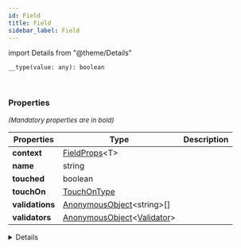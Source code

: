 ```yaml
---
id: Field
title: Field
sidebar_label: Field
---
```


import Details from "@theme/Details"


```tsx
__type(value: any): boolean
```
<br/>



### Properties

<font size="2"><i>(Mandatory properties are in bold)</i></font>

| Properties | Type | Description |
| --------- | ---- | ----------- |
| **context** | [FieldProps](/framework-api/interfaces/FieldProps.md)<T\> |  |
| **name** | string |  |
| **touched** | boolean |  |
| **touchOn** | [TouchOnType](/framework-api/types/TouchOnType.md) |  |
| **validations** | [AnonymousObject](/framework-api/interfaces/AnonymousObject.md)<string\>[] |  |
| **validators** | [AnonymousObject](/framework-api/interfaces/AnonymousObject.md)<[Validator](/framework-api/types/Validator.md)\> |  |


<Details summary={<summary><b>Additional properties for advanced use cases</b></summary>}><div>

| Properties | Type | Description |
| --------- | ---- | ----------- |
| defaultValue | T |  |
| disabled | boolean |  |
| editable | boolean |  |
| isUndefined |  |  |
| protected | boolean |  |
| visible | boolean |  |


</div></Details>